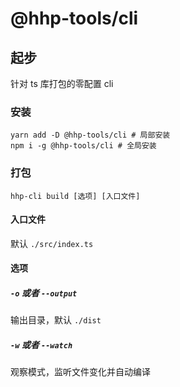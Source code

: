 # @hhp-tools/cli

## 起步

针对 ts 库打包的零配置 cli

### 安装

```shell
yarn add -D @hhp-tools/cli # 局部安装
npm i -g @hhp-tools/cli # 全局安装
```

### 打包

```shell
hhp-cli build [选项] [入口文件]
```

#### 入口文件

默认 `./src/index.ts`

#### 选项

##### `-o` 或者 `--output`

输出目录，默认 `./dist`

##### `-w` 或者 `--watch`

观察模式，监听文件变化并自动编译
